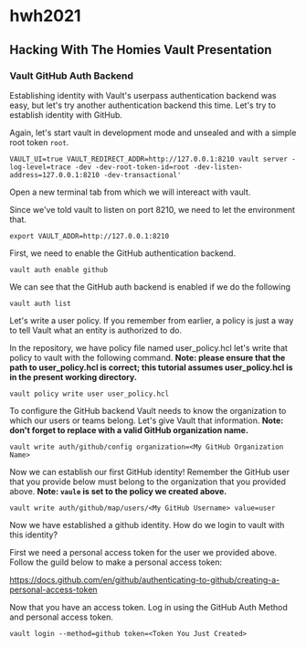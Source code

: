 # hwh2021

## Hacking With The Homies Vault Presentation

### Vault GitHub Auth Backend

Establishing identity with Vault's userpass authentication backend was easy, but let's try another authentication backend this time. Let's try to establish identity with GitHub.

Again, let's start vault in development mode and unsealed and with a simple root token `root`.

```
VAULT_UI=true VAULT_REDIRECT_ADDR=http://127.0.0.1:8210 vault server -log-level=trace -dev -dev-root-token-id=root -dev-listen-address=127.0.0.1:8210 -dev-transactional'
```

Open a new terminal tab from which we will intereact with vault.

Since we've told vault to listen on port 8210, we need to let the environment that.

```
export VAULT_ADDR=http://127.0.0.1:8210
```

First, we need to enable the GitHub authentication backend.

```
vault auth enable github
```

We can see that the GitHub auth backend is enabled if we do the following

```
vault auth list
```

Let's write a user policy. If you remember from earlier, a policy is just a way to tell Vault what an entity is authorized to do.

In the repository, we have policy file named user_policy.hcl let's write that policy to vault with the following command. **Note: please ensure that the path to user_policy.hcl is correct; this tutorial assumes user_policy.hcl is in the present working directory.**

```
vault policy write user user_policy.hcl
```

To configure the GitHub backend Vault needs to know the organization to which our users or teams belong. Let's give Vault that information. **Note: don't forget to replace <My GitHub Organization Name> with a valid GitHub organization name.**

```
vault write auth/github/config organization=<My GitHub Organization Name>
```

Now we can establish our first GitHub identity! Remember the GitHub user that you provide below must belong to the organization that you provided above. **Note: `vaule` is set to the policy we created above.**

```
vault write auth/github/map/users/<My GitHub Username> value=user
```

Now we have established a github identity. How do we login to vault with this identity?

First we need a personal access token for the user we provided above. Follow the guild below to make a personal access token:

https://docs.github.com/en/github/authenticating-to-github/creating-a-personal-access-token

Now that you have an access token. Log in using the GitHub Auth Method and personal access token.

```
vault login --method=github token=<Token You Just Created>
```